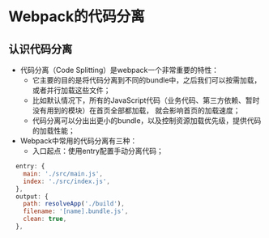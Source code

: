 # Webpack的代码分离

## 认识代码分离

- 代码分离（Code Splitting）是webpack一个非常重要的特性： 
  - 它主要的目的是将代码分离到不同的bundle中，之后我们可以按需加载，或者并行加载这些文件； 
  - 比如默认情况下，所有的JavaScript代码（业务代码、第三方依赖、暂时没有用到的模块）在首页全部都加载， 就会影响首页的加载速度；
  - 代码分离可以分出出更小的bundle，以及控制资源加载优先级，提供代码的加载性能；
- Webpack中常用的代码分离有三种：
  - 入口起点：使用entry配置手动分离代码；

```js
  entry: {
    main: './src/main.js',
    index: './src/index.js',
  },
  output: {
    path: resolveApp('./build'),
    filename: '[name].bundle.js',
    clean: true,
  },
```


